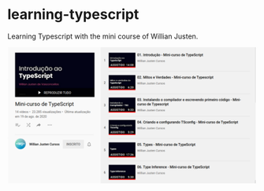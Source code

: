 # learning-typescript
Learning Typescript with the mini course of Willian Justen.

![Typescript Minicurso](https://github.com/sammarxz/learning-typescript/blob/master/typescript-minicurso.png?raw=true)
